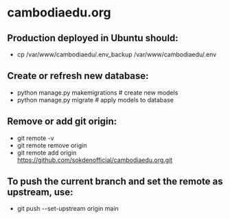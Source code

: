 # cambodiaedu.org

## Production deployed in Ubuntu should:
- cp /var/www/cambodiaedu/.env_backup /var/www/cambodiaedu/.env

## Create or refresh new database:
- python manage.py makemigrations # create new models
- python manage.py migrate # apply models to database

## Remove or add git origin:
- git remote -v
- git remote remove origin
- git remote add origin https://github.com/sokdenofficial/cambodiaedu.org.git

## To push the current branch and set the remote as upstream, use:
- git push --set-upstream origin main
